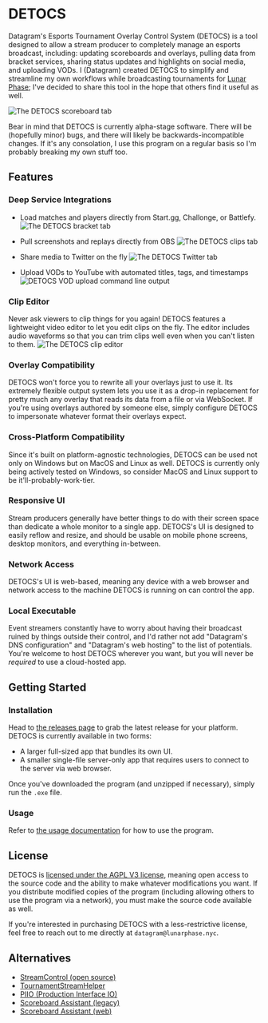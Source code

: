 # DETOCS
Datagram's Esports Tournament Overlay Control System (DETOCS) is a tool designed to allow a stream producer to completely manage an esports broadcast, including: updating scoreboards and overlays, pulling data from bracket services, sharing status updates and highlights on social media, and uploading VODs.
I (Datagram) created DETOCS to simplify and streamline my own workflows while broadcasting tournaments for [Lunar Phase](https://twitter.com/LunarPhaseProd); I've decided to share this tool in the hope that others find it useful as well.

![The DETOCS scoreboard tab](docs/images/tab_scoreboard.png)

Bear in mind that DETOCS is currently alpha-stage software.
There will be (hopefully minor) bugs, and there will likely be backwards-incompatible changes.
If it's any consolation, I use this program on a regular basis so I'm probably breaking my own stuff too.

## Features

### Deep Service Integrations
- Load matches and players directly from Start.gg, Challonge, or Battlefy.
	![The DETOCS bracket tab](docs/images/tab_bracket.png)

- Pull screenshots and replays directly from OBS
	![The DETOCS clips tab](docs/images/tab_clips.png)

- Share media to Twitter on the fly
	![The DETOCS Twitter tab](docs/images/tab_twitter.png)

- Upload VODs to YouTube with automated titles, tags, and timestamps
	![DETOCS VOD upload command line output](docs/images/vod_metadata.png)

### Clip Editor
Never ask viewers to clip things for you again!
DETOCS features a lightweight video editor to let you edit clips on the fly.
The editor includes audio waveforms so that you can trim clips well even when you can't listen to them.
![The DETOCS clip editor](docs/images/tab_clips_video.png)

### Overlay Compatibility
DETOCS won't force you to rewrite all your overlays just to use it.
Its extremely flexible output system lets you use it as a drop-in replacement for pretty much any overlay that reads its data from a file or via WebSocket.
If you're using overlays authored by someone else, simply configure DETOCS to impersonate whatever format their overlays expect.

### Cross-Platform Compatibility
Since it's built on platform-agnostic technologies, DETOCS can be used not only on Windows but on MacOS and Linux as well.
DETOCS is currently only being actively tested on Windows, so consider MacOS and Linux support to be it'll-probably-work-tier.

### Responsive UI
Stream producers generally have better things to do with their screen space than dedicate a whole monitor to a single app.
DETOCS's UI is designed to easily reflow and resize, and should be usable on mobile phone screens, desktop monitors, and everything in-between.

### Network Access
DETOCS's UI is web-based, meaning any device with a web browser and network access to the machine DETOCS is running on can control the app.

### Local Executable
Event streamers constantly have to worry about having their broadcast ruined by things outside their control, and I'd rather not add "Datagram's DNS configuration" and "Datagram's web hosting" to the list of potentials.
You're welcome to host DETOCS wherever you want, but you will never be _required_ to use a cloud-hosted app.

## Getting Started

### Installation
Head to [the releases page](https://github.com/data-enabler/detocs/releases) to grab the latest release for your platform.
DETOCS is currently available in two forms:
- A larger full-sized app that bundles its own UI.
- A smaller single-file server-only app that requires users to connect to the server via web browser.

Once you've downloaded the program (and unzipped if necessary), simply run the `.exe` file.

### Usage
Refer to [the usage documentation](docs/index.md) for how to use the program.

## License
DETOCS is [licensed under the AGPL V3 license](LICENSE), meaning open access to the source code and the ability to make whatever modifications you want.
If you distribute modified copies of the program (including allowing others to use the program via a network), you must make the source code available as well.

If you're interested in purchasing DETOCS with a less-restrictive license, feel free to reach out to me directly at `datagram@lunarphase.nyc`.

## Alternatives
- [StreamControl (open source)](https://github.com/farpenoodle/StreamControl)
- [TournamentStreamHelper](https://github.com/joaorb64/TournamentStreamHelper)
- [PIIO (Production Interface IO)](https://discord.gg/EegKzY4)
- [Scoreboard Assistant (legacy)](https://obsproject.com/forum/resources/scoreboard-assistant.112/)
- [Scoreboard Assistant (web)](http://8wr.io/)
